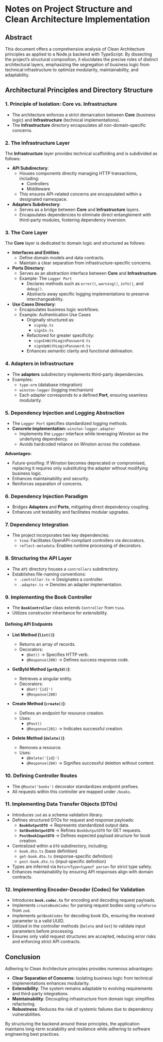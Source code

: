 # **Notes on Project Structure and Clean Architecture Implementation**

## **Abstract**

This document offers a comprehensive analysis of Clean Architecture principles as applied to a Node.js backend with TypeScript. By dissecting the project’s structural composition, it elucidates the precise roles of distinct architectural layers, emphasizing the segregation of business logic from technical infrastructure to optimize modularity, maintainability, and adaptability.

## **Architectural Principles and Directory Structure**

### **1. Principle of Isolation: Core vs. Infrastructure**

- The architecture enforces a strict demarcation between **Core** (business logic) and **Infrastructure** (technical implementations).
- The **Infrastructure** directory encapsulates all non-domain-specific concerns.

### **2. The Infrastructure Layer**

The **Infrastructure** layer provides technical scaffolding and is subdivided as follows:

- **API Subdirectory**:
  - Houses components directly managing HTTP transactions, including:
    - Controllers
    - Middleware
  - This ensures API-related concerns are encapsulated within a designated namespace.
- **Adapters Subdirectory**:
  - Serves as a bridge between **Core** and **Infrastructure** layers.
  - Encapsulates dependencies to eliminate direct entanglement with third-party modules, fostering dependency inversion.

### **3. The Core Layer**

The **Core** layer is dedicated to domain logic and structured as follows:

- **Interfaces and Entities**:
  - Define domain models and data contracts.
  - Maintain a clear separation from infrastructure-specific concerns.
- **Ports Directory**:
  - Serves as an abstraction interface between **Core** and **Infrastructure**.
  - Example: The `Logger Port`
    - Declares methods such as `error()`, `warning()`, `info()`, and `debug()`.
    - Abstracts away specific logging implementations to preserve interchangeability.
- **Use Cases Directory**:
  - Encapsulates business logic workflows.
  - Example: Authentication Use Cases
    - Originally structured as:
      - `signUp.ts`
      - `signIn.ts`
    - Refactored for greater specificity:
      - `signInWithLoginPassword.ts`
      - `signUpWithLoginPassword.ts`
    - Enhances semantic clarity and functional delineation.

### **4. Adapters in Infrastructure**

- The **adapters** subdirectory implements third-party dependencies.
- Examples:
  - `type-orm` (database integration)
  - `winston-logger` (logging mechanism)
  - Each adapter corresponds to a defined **Port**, ensuring seamless modularity.

### **5. Dependency Injection and Logging Abstraction**

- The `Logger Port` specifies standardized logging methods.
- **Concrete implementation:** `winston-logger.adapter`
  - Implements the `Logger` interface while leveraging Winston as the underlying dependency.
  - Avoids hardcoded reliance on Winston across the codebase.

**Advantages:**

- Future-proofing: If Winston becomes deprecated or compromised, replacing it requires only substituting the adapter without modifying business logic.
- Enhances maintainability and security.
- Reinforces separation of concerns.

### **6. Dependency Injection Paradigm**

- Bridges **Adapters** and **Ports**, mitigating direct dependency coupling.
- Enhances unit testability and facilitates modular upgrades.

### **7. Dependency Integration**

- The project incorporates two key dependencies:
  - `tsoa`: Facilitates OpenAPI-compliant controllers via decorators.
  - `reflect-metadata`: Enables runtime processing of decorators.

### **8. Structuring the API Layer**

- The `API` directory houses a `controllers` subdirectory.
- Establishes file-naming conventions:
  - `.controller.ts` → Designates a controller.
  - `.adapter.ts` → Denotes an adapter implementation.

### **9. Implementing the Book Controller**

- The **`BookController`** class extends `Controller` from `tsoa`.
- Utilizes constructor inheritance for extensibility.

#### **Defining API Endpoints**

- **List Method (****`list()`****)**:

  - Returns an array of records.
  - Decorators:
    - `@Get()` → Specifies HTTP verb.
    - `@Response(200)` → Defines success response code.

- **GetById Method (****`getById()`****)**:

  - Retrieves a singular entity.
  - Decorators:
    - `@Get('{id}')`
    - `@Response(200)`

- **Create Method (****`create()`****)**:

  - Defines an endpoint for resource creation.
  - Uses:
    - `@Post()`
    - `@Response(201)` → Indicates successful creation.

- **Delete Method (****`delete()`****)**:

  - Removes a resource.
  - Uses:
    - `@Delete('{id}')`
    - `@Response(204)` → Signifies successful deletion without content.

### **10. Defining Controller Routes**

- The `@Route('books')` decorator standardizes endpoint prefixes.
- All requests within this controller are mapped under `/books`.

### **11. Implementing Data Transfer Objects (DTOs)**

- Introduces `zod` as a schema validation library.
- Defines structured DTOs for request and response payloads:
  - **`BookOutputDTO`** → Represents standardized output data.
  - **`GetBookOutputDTO`** → Refines `BookOutputDTO` for GET requests.
  - **`PostBookInputDTO`** → Defines expected payload structure for book creation.
- Centralized within a `DTO` subdirectory, including:
  - `book.dto.ts` (base definition)
  - `get-book.dto.ts` (response-specific definition)
  - `post-book.dto.ts` (input-specific definition)
- Types are inferred via `ReturnType<typeof parse>` for strict type safety.
- Enhances maintainability by ensuring API responses align with domain contracts.

### **12. Implementing Encoder-Decoder (Codec) for Validation**

- Introduces **`book.codec.ts`** for encoding and decoding request payloads.
- Implements `createBookCodec` for parsing request bodies using `safeParse` from `zod`.
- Implements `getBookCodec` for decoding book IDs, ensuring the received parameter is a valid UUID.
- Utilized in the controller methods (`Delete` and `Get`) to validate input parameters before processing.
- Ensures only valid request structures are accepted, reducing error risks and enforcing strict API contracts.

## **Conclusion**

Adhering to Clean Architecture principles provides numerous advantages:

- **Clear Separation of Concerns**: Isolating business logic from technical implementations enhances modularity.
- **Extensibility**: The system remains adaptable to evolving requirements and third-party integrations.
- **Maintainability**: Decoupling infrastructure from domain logic simplifies refactoring.
- **Robustness**: Reduces the risk of systemic failures due to dependency vulnerabilities.

By structuring the backend around these principles, the application maintains long-term scalability and resilience while adhering to software engineering best practices.
